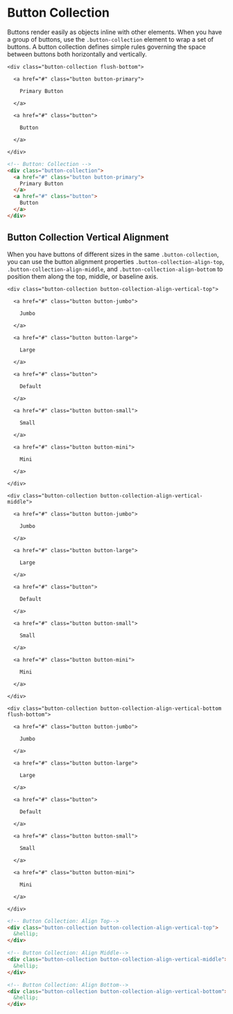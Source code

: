 # Button Collection

Buttons render easily as objects inline with other elements.  When you have a group of buttons, use the `.button-collection` element to wrap a set of buttons.  A button collection defines simple rules governing the space between buttons both horizontally and vertically.

<div class="panel flush-bottom">

  <div class="panel-cell">

    <div class="button-collection flush-bottom">

      <a href="#" class="button button-primary">

        Primary Button

      </a>

      <a href="#" class="button">

        Button

      </a>

    </div>

  </div>

  <div class="panel-cell panel-cell-light panel-cell-code-block" markdown="1">

```html
<!-- Button: Collection -->
<div class="button-collection">
  <a href="#" class="button button-primary">
    Primary Button
  </a>
  <a href="#" class="button">
    Button
  </a>
</div>
```

  </div>

</div>

## Button Collection Vertical Alignment

When you have buttons of different sizes in the same `.button-collection`, you can use the button alignment properties `.button-collection-align-top`, `.button-collection-align-middle`, and `.button-collection-align-bottom` to position them along the top, middle, or baseline axis.

<div class="panel flush-bottom">

  <div class="panel-cell">

    <div class="button-collection button-collection-align-vertical-top">

      <a href="#" class="button button-jumbo">

        Jumbo

      </a>

      <a href="#" class="button button-large">

        Large

      </a>

      <a href="#" class="button">

        Default

      </a>

      <a href="#" class="button button-small">

        Small

      </a>

      <a href="#" class="button button-mini">

        Mini

      </a>

    </div>

    <div class="button-collection button-collection-align-vertical-middle">

      <a href="#" class="button button-jumbo">

        Jumbo

      </a>

      <a href="#" class="button button-large">

        Large

      </a>

      <a href="#" class="button">

        Default

      </a>

      <a href="#" class="button button-small">

        Small

      </a>

      <a href="#" class="button button-mini">

        Mini

      </a>

    </div>

    <div class="button-collection button-collection-align-vertical-bottom flush-bottom">

      <a href="#" class="button button-jumbo">

        Jumbo

      </a>

      <a href="#" class="button button-large">

        Large

      </a>

      <a href="#" class="button">

        Default

      </a>

      <a href="#" class="button button-small">

        Small

      </a>

      <a href="#" class="button button-mini">

        Mini

      </a>

    </div>

  </div>

  <div class="panel-cell panel-cell-light panel-cell-code-block" markdown="1">

```html
<!-- Button Collection: Align Top-->
<div class="button-collection button-collection-align-vertical-top">
  &hellip;
</div>

<!-- Button Collection: Align Middle-->
<div class="button-collection button-collection-align-vertical-middle">
  &hellip;
</div>

<!-- Button Collection: Align Bottom-->
<div class="button-collection button-collection-align-vertical-bottom">
  &hellip;
</div>
```

  </div>

</div>
